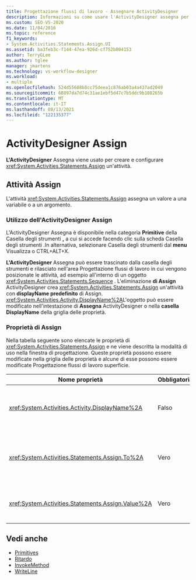 ```yaml
---
title: Progettazione flussi di lavoro - Assegnare ActivityDesigner
description: Informazioni su come usare l'ActivityDesigner assegna per creare e configurare un'attività Assegna e come l'attività Assegna assegna un valore a una variabile o a un argomento.
ms.custom: SEO-VS-2020
ms.date: 11/04/2016
ms.topic: reference
f1_keywords:
- System.Activities.Statements.Assign.UI
ms.assetid: ba3feb3c-f144-47ea-926d-cf752b804153
author: TerryGLee
ms.author: tglee
manager: jmartens
ms.technology: vs-workflow-designer
ms.workload:
- multiple
ms.openlocfilehash: 524d55608b8cc75deea1c876ab03a4a437ad2049
ms.sourcegitcommit: 68897da7d74c31ae1ebf5d47c7b5ddc9b108265b
ms.translationtype: MT
ms.contentlocale: it-IT
ms.lasthandoff: 08/13/2021
ms.locfileid: "122135377"
---
```

# <a name="assign-activity-designer"></a>ActivityDesigner Assign

**L'ActivityDesigner** Assegna viene usato per creare e configurare <xref:System.Activities.Statements.Assign> un'attività.

## <a name="the-assign-activity"></a>Attività Assign

L'attività <xref:System.Activities.Statements.Assign> assegna un valore a una variabile o a un argomento.

### <a name="using-the-assign-activity-designer"></a>Utilizzo dell'ActivityDesigner Assign

L'ActivityDesigner Assegna è disponibile nella categoria **Primitive** della Casella  degli strumenti **,** a  cui si accede facendo clic sulla scheda Casella degli strumenti .In alternativa, selezionare Casella degli strumenti dal **menu** Visualizza o CTRL+ALT+X. 

**L'ActivityDesigner** Assegna può essere  trascinato dalla casella degli strumenti e rilasciato nell'area Progettazione flussi di lavoro in cui vengono posizionate le attività, ad esempio all'interno di un oggetto <xref:System.Activities.Statements.Sequence> . L'eliminazione **di Assign** ActivityDesigner crea <xref:System.Activities.Statements.Assign> un'attività con **displayName predefinito** di Assign. <xref:System.Activities.Activity.DisplayName%2A>L'oggetto può essere modificato nell'intestazione di **Assegna** ActivityDesigner o nella **casella DisplayName** della griglia delle proprietà.

### <a name="the-assign-properties"></a>Proprietà di Assign

Nella tabella seguente sono elencate le proprietà di <xref:System.Activities.Statements.Assign> e ne viene descritta la modalità di uso nella finestra di progettazione. Queste proprietà possono essere modificate nella griglia delle proprietà e alcune di esse possono essere modificate Progettazione flussi di lavoro superficie.

|Nome proprietà|Obbligatoria|Utilizzo|
|-|--------------|-|
|<xref:System.Activities.Activity.DisplayName%2A>|Falso|Nome descrittivo dell'attività <xref:System.Activities.Statements.Assign>. L'impostazione predefinita è Assign. Sebbene non sia obbligatorio specificare il valore di <xref:System.Activities.Activity.DisplayName%2A>, è consigliabile farlo.|
|<xref:System.Activities.Statements.Assign.To%2A>|Vero|La variabile o l'argomento cui è assegnata la proprietà <xref:System.Activities.Statements.Assign.Value%2A>. Il valore deve essere un identificatore Visual Basic valido. Per impostare la proprietà, digitare un'Visual Basic nella casella **A** in **Assegna** ActivityDesigner o nella griglia delle proprietà.|
|<xref:System.Activities.Statements.Assign.Value%2A>|Vero|Valore assegnato alla variabile. Per impostare <xref:System.Activities.Statements.Assign.Value%2A> , digitare un'Visual Basic nella casella **Valore** in **Assegna** ActivityDesigner o nella griglia delle proprietà.|

## <a name="see-also"></a>Vedi anche

- [Primitives](../workflow-designer/primitives-activity-designers.md)
- [Ritardo](../workflow-designer/delay-activity-designer.md)
- [InvokeMethod](../workflow-designer/invokemethod-activity-designer.md)
- [WriteLine](../workflow-designer/writeline-activity-designer.md)
